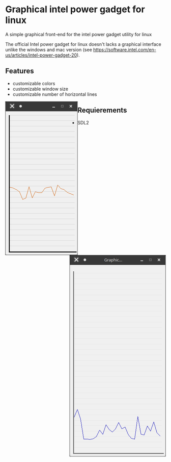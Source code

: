 # Graphical intel power gadget for linux
A simple graphical front-end for the intel power gadget utility for linux

The official Intel power gadget for linux doesn't lacks a graphical interface unlike the windows and mac version (see <https://software.intel.com/en-us/articles/intel-power-gadget-20>).

## Features
* customizable colors
* customizable window size
* customizable number of horizontal lines

<img style="float: left;" src="https://raw.githubusercontent.com/lorenzoiuri/Graphical-intel-power-gadget-for-linux/master/res/linux1.png">

<img style="float: right;" src="https://raw.githubusercontent.com/lorenzoiuri/Graphical-intel-power-gadget-for-linux/master/res/linux2.png">

## Requierements
* SDL2
